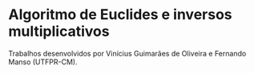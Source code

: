 # Algoritmo de Euclides e inversos multiplicativos
<p>Trabalhos desenvolvidos por Vinícius Guimarães de Oliveira e Fernando Manso (UTFPR-CM).</p>

